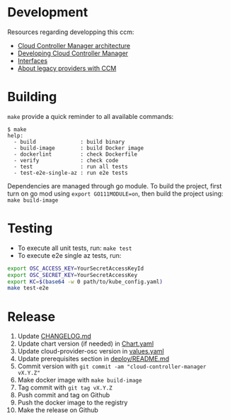 # Development

Resources regarding developping this ccm:
- [Cloud Controller Manager architecture](https://kubernetes.io/docs/concepts/architecture/cloud-controller/)
- [Developing Cloud Controller Manager](https://kubernetes.io/docs/tasks/administer-cluster/developing-cloud-controller-manager/)
- [Interfaces](https://github.com/kubernetes/cloud-provider/blob/master/cloud.go)
- [About legacy providers with CCM](https://github.com/kubernetes/legacy-cloud-providers)

# Building

`make` provide a quick reminder to all available commands:
```shell
$ make
help:
  - build              : build binary
  - build-image        : build Docker image
  - dockerlint         : check Dockerfile
  - verify             : check code
  - test               : run all tests
  - test-e2e-single-az : run e2e tests
```

Dependencies are managed through go module. To build the project, first turn on go mod using `export GO111MODULE=on`, then build the project using: `make build-image`

# Testing

* To execute all unit tests, run: `make test`
* To execute e2e single az tests, run: 
```bash
export OSC_ACCESS_KEY=YourSecretAccessKeyId
export OSC_SECRET_KEY=YourSecretAccessKey
export KC=$(base64 -w 0 path/to/kube_config.yaml)
make test-e2e
```

# Release

1.  Update [CHANGELOG.md](CHANGELOG.md)
2.  Update chart version (if needed) in [Chart.yaml](../deploy/k8s-osc-ccm/Chart.yaml)
3.  Update cloud-provider-osc version in [values.yaml](../deploy/k8s-osc-ccm/values.yaml)
4.  Update prerequisites section in [deploy/README.md](../deploy/README.md)
5.  Commit version with `git commit -am "cloud-controller-manager vX.Y.Z"`
6.  Make docker image with `make build-image`
7.  Tag commit with `git tag vX.Y.Z`
8.  Push commit and tag on Github
9.  Push the docker image to the registry
10. Make the release on Github